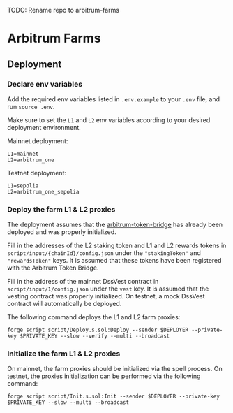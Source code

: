 TODO: Rename repo to arbitrum-farms

# Arbitrum Farms

## Deployment

### Declare env variables

Add the required env variables listed in `.env.example` to your `.env` file, and run `source .env`.

Make sure to set the `L1` and `L2` env variables according to your desired deployment environment.

Mainnet deployment:

```
L1=mainnet
L2=arbitrum_one
```

Testnet deployment:

```
L1=sepolia
L2=arbitrum_one_sepolia
```

### Deploy the farm L1 & L2 proxies

The deployment assumes that the [arbitrum-token-bridge](https://github.com/makerdao/arbitrum-token-bridge) has already been deployed and was properly initialized.

Fill in the addresses of the L2 staking token and L1 and L2 rewards tokens in `script/input/{chainId}/config.json` under the `"stakingToken"` and `"rewardsToken"` keys. It is assumed that these tokens have been registered with the Arbitrum Token Bridge.

Fill in the address of the mainnet DssVest contract in `script/input/1/config.json` under the `vest` key. It is assumed that the vesting contract was properly initialized. On testnet, a mock DssVest contract will automatically be deployed.

The following command deploys the L1 and L2 farm proxies:

```
forge script script/Deploy.s.sol:Deploy --sender $DEPLOYER --private-key $PRIVATE_KEY --slow --verify --multi --broadcast
```

### Initialize the farm L1 & L2 proxies

On mainnet, the farm proxies should be initialized via the spell process. On testnet, the proxies initialization can be performed via the following command:

```
forge script script/Init.s.sol:Init --sender $DEPLOYER --private-key $PRIVATE_KEY --slow --multi --broadcast
```
